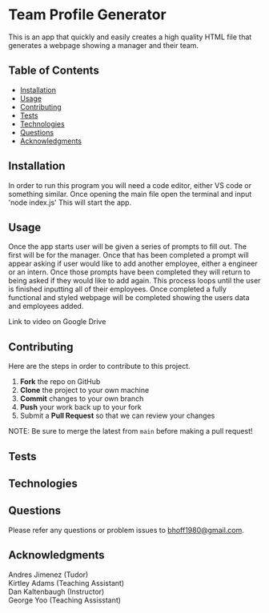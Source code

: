 # Team Profile Generator
This is an app that quickly and easily creates a high quality HTML file that generates a webpage showing a manager and their team. 

## Table of Contents
- [Installation](#Installation)
- [Usage](#Usage)
- [Contributing](#Contributing)
- [Tests](#Tests)
- [Technologies](#Technologies)
- [Questions](#Questions)
- [Acknowledgments](#Acknowledgments)

## Installation
In order to run this program you will need a code editor, either VS code or something similar. Once opening the main file open the terminal and input 'node index.js' This will start the app.

## Usage 
Once the app starts user will be given a series of prompts to fill out. The first will be for the manager. Once that has been completed a prompt will appear asking if user would like to add another employee, either a engineer or an intern. Once those prompts have been completed they will return to being asked if they would like to add again. This process loops until the user is finished inputting all of their employees. Once completed a fully functional and styled webpage will be completed showing the users data and employees added. 




Link to video on Google Drive 





## Contributing 
Here are the steps in order to contribute to this project.
1. **Fork** the repo on GitHub
2. **Clone** the project to your own machine
3. **Commit** changes to your own branch
4. **Push** your work back up to your fork
5. Submit a **Pull Request** so that we can review your changes

NOTE: Be sure to merge the latest from `main` before making a pull request!

## Tests

## Technologies

## Questions
Please refer any questions or problem issues to bhoff1980@gmail.com.

## Acknowledgments
Andres Jimenez (Tudor) <br>
Kirtley Adams (Teaching Assistant) <br>
Dan Kaltenbaugh (Instructor)<br>
George Yoo (Teaching Assisstant)

